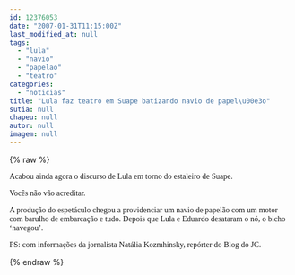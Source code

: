 ```yaml
---
id: 12376053
date: "2007-01-31T11:15:00Z"
last_modified_at: null
tags:
  - "lula"
  - "navio"
  - "papelao"
  - "teatro"
categories:
  - "noticias"
title: "Lula faz teatro em Suape batizando navio de papel\u00e3o"
sutia: null
chapeu: null
autor: null
imagem: null
---
```

{% raw %}
<p><P><FONT face=Verdana>Acabou ainda agora o discurso de Lula em torno do estaleiro de Suape.</FONT></P></p>
<p><P><FONT face=Verdana>Vocês não vão acreditar.</FONT></P></p>
<p><P><FONT face=Verdana>A produção do espetáculo chegou a providenciar um navio de papelão com um motor com barulho de embarcação e tudo. Depois que Lula e Eduardo desataram o nó, o bicho ‘navegou’.</FONT></P></p>
<p><P><FONT face=Verdana>PS: com informações da jornalista Natália Kozmhinsky, repórter do Blog do JC.</FONT></P> </p>
{% endraw %}